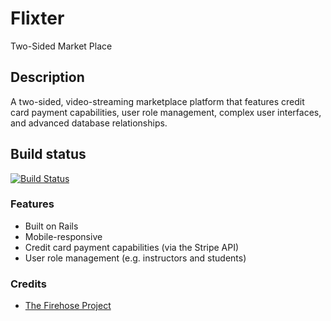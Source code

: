 # Flixter

Two-Sided Market Place

## Description

A two-sided, video-streaming marketplace platform that features credit card payment capabilities, user role management, complex user interfaces, and advanced database relationships.

## Build status
[![Build Status](https://travis-ci.org/msarit/flixster.svg?branch=master)](https://travis-ci.org/msarit/flixster)

### Features
* Built on Rails
* Mobile-responsive
* Credit card payment capabilities (via the Stripe API)
* User role management (e.g. instructors and students)

### Credits
* [The Firehose Project](https://thefirehoseproject.com)
